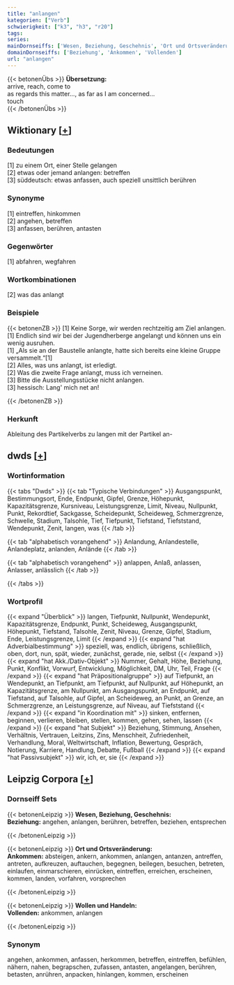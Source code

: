 ```yaml
---
title: "anlangen"
kategorien: ["Verb"]
schwierigkeit: ["k3", "h3", "r20"]
tags:
series:
mainDornseiffs: ['Wesen, Beziehung, Geschehnis', 'Ort und Ortsveränderung', 'Wollen und Handeln']
domainDornseiffs: ['Beziehung', 'Ankommen', 'Vollenden']
url: "anlangen"
---
```


{{< betonenÜbs >}}
**Übersetzung:**  
arrive, reach, come to  
as regards this matter..., as far as I am concerned...  
touch  
{{< /betonenÜbs >}}

## Wiktionary [[+](https://de.wiktionary.org/wiki/anlangen)]

### Bedeutungen
[1] zu einem Ort, einer Stelle gelangen  
[2] etwas oder jemand anlangen: betreffen  
[3] süddeutsch: etwas anfassen, auch speziell unsittlich berühren  

### Synonyme
[1] eintreffen, hinkommen  
[2] angehen, betreffen  
[3] anfassen, berühren, antasten  

### Gegenwörter
[1] abfahren, wegfahren  

### Wortkombinationen
[2] was das anlangt  

### Beispiele
{{< betonenZB >}}
[1] Keine Sorge, wir werden rechtzeitig am Ziel anlangen.  
[1] Endlich sind wir bei der Jugendherberge angelangt und können uns ein wenig ausruhen.  
[1] „Als sie an der Baustelle anlangte, hatte sich bereits eine kleine Gruppe versammelt.“[1]  
[2] Alles, was uns anlangt, ist erledigt.  
[2] Was die zweite Frage anlangt, muss ich verneinen.  
[3] Bitte die Ausstellungsstücke nicht anlangen.  
[3] hessisch: Lang' mich net an!  

{{< /betonenZB >}}
### Herkunft
Ableitung des Partikelverbs zu langen mit der Partikel an-  



## dwds [[+](https://www.dwds.de/wb/anlangen)]

### Wortinformation
{{< tabs "Dwds" >}}
{{< tab "Typische Verbindungen" >}}
Ausgangspunkt, Bestimmungsort, Ende, Endpunkt, Gipfel, Grenze, Höhepunkt, Kapazitätsgrenze, Kursniveau, Leistungsgrenze, Limit, Niveau, Nullpunkt, Punkt, Rekordtief, Sackgasse, Scheidepunkt, Scheideweg, Schmerzgrenze, Schwelle, Stadium, Talsohle, Tief, Tiefpunkt, Tiefstand, Tiefststand, Wendepunkt, Zenit, langen, was
{{< /tab >}}

{{< tab "alphabetisch vorangehend" >}}
Anlandung, Anlandestelle, Anlandeplatz, anlanden, Anlände
{{< /tab >}}

{{< tab "alphabetisch vorangehend" >}}
anlappen, Anlaß, anlassen, Anlasser, anlässlich
{{< /tab >}}

{{< /tabs >}}

### Wortprofil
{{< expand "Überblick" >}} langen, Tiefpunkt, Nullpunkt, Wendepunkt, Kapazitätsgrenze, Endpunkt, Punkt, Scheideweg, Ausgangspunkt, Höhepunkt, Tiefstand, Talsohle, Zenit, Niveau, Grenze, Gipfel, Stadium, Ende, Leistungsgrenze, Limit {{< /expand >}}
{{< expand "hat Adverbialbestimmung" >}} speziell, was, endlich, übrigens, schließlich, oben, dort, nun, spät, wieder, zunächst, gerade, nie, selbst {{< /expand >}}
{{< expand "hat Akk./Dativ-Objekt" >}} Nummer, Gehalt, Höhe, Beziehung, Punkt, Konflikt, Vorwurf, Entwicklung, Möglichkeit, DM, Uhr, Teil, Frage {{< /expand >}}
{{< expand "hat Präpositionalgruppe" >}} auf Tiefpunkt, an Wendepunkt, an Tiefpunkt, am Tiefpunkt, auf Nullpunkt, auf Höhepunkt, an Kapazitätsgrenze, am Nullpunkt, am Ausgangspunkt, an Endpunkt, auf Tiefstand, auf Talsohle, auf Gipfel, an Scheideweg, an Punkt, an Grenze, an Schmerzgrenze, an Leistungsgrenze, auf Niveau, auf Tiefststand {{< /expand >}}
{{< expand "in Koordination mit" >}} sinken, entfernen, beginnen, verlieren, bleiben, stellen, kommen, gehen, sehen, lassen {{< /expand >}}
{{< expand "hat Subjekt" >}} Beziehung, Stimmung, Ansehen, Verhältnis, Vertrauen, Leitzins, Zins, Menschheit, Zufriedenheit, Verhandlung, Moral, Weltwirtschaft, Inflation, Bewertung, Gespräch, Notierung, Karriere, Handlung, Debatte, Fußball {{< /expand >}}
{{< expand "hat Passivsubjekt" >}} wir, ich, er, sie {{< /expand >}}

## Leipzig Corpora [[+](https://corpora.uni-leipzig.de/en/res?word=anlangen&corpusId=deu_newscrawl-public_2018)]

### Dornseiff Sets
{{< betonenLeipzig >}}
**Wesen, Beziehung, Geschehnis:**  
**Beziehung:** angehen, anlangen, berühren, betreffen, beziehen, entsprechen  

{{< /betonenLeipzig >}}


{{< betonenLeipzig >}}
**Ort und Ortsveränderung:**  
**Ankommen:** absteigen, ankern, ankommen, anlangen, antanzen, antreffen, antreten, aufkreuzen, auftauchen, begegnen, beilegen, besuchen, betreten, einlaufen, einmarschieren, einrücken, eintreffen, erreichen, erscheinen, kommen, landen, vorfahren, vorsprechen  

{{< /betonenLeipzig >}}


{{< betonenLeipzig >}}
**Wollen und Handeln:**  
**Vollenden:** ankommen, anlangen  

{{< /betonenLeipzig >}}

### Synonym
angehen, ankommen, anfassen, herkommen, betreffen, eintreffen, befühlen, nähern, nahen, begrapschen, zufassen, antasten, angelangen, berühren, betasten, anrühren, anpacken, hinlangen, kommen, erscheinen

